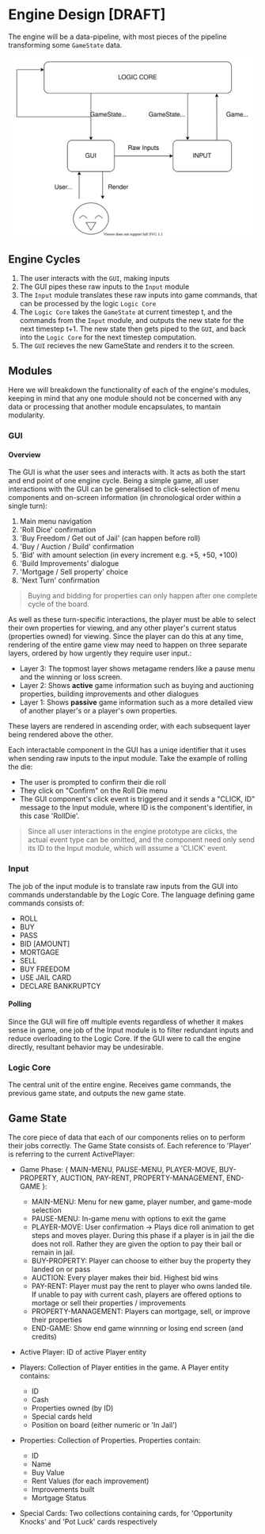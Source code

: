 # Engine Design [DRAFT]

The engine will be a data-pipeline, with most pieces of the pipeline transforming some `GameState` data.

![Engine Design Diagram](./engine-design.svg)

## Engine Cycles
1. The user interacts with the `GUI`, making inputs
2. The GUI pipes these raw inputs to the `Input` module
3. The `Input` module translates these raw inputs into game commands, that can be processed by the logic `Logic Core`
4. The `Logic Core` takes the `GameState` at current timestep t, and the commands from the `Input` module, and outputs the new state for the next timestep t+1. The new state then gets piped to the `GUI`, and back into the `Logic Core` for the next timestep computation.
5. The `GUI` recieves the new GameState and renders it to the screen.

## Modules
Here we will breakdown the functionality of each of the engine's modules, keeping in mind that any one module should not be concerned with any data or processing that another module encapsulates, to mantain modularity.

### GUI
#### Overview
The GUI is what the user sees and interacts with. It acts as both the start and end point of one engine cycle. Being a simple game, all user interactions with the GUI can be generalised to click-selection of menu components and on-screen information (in chronological order within a single turn):
1. Main menu navigation 
2. 'Roll Dice' confirmation
3. 'Buy Freedom / Get out of Jail' (can happen before roll)
4. 'Buy / Auction / Build' confirmation
5. 'Bid' with amount selection (in every increment e.g. +5, +50, +100)
6. 'Build Improvements' dialogue
7. 'Mortgage / Sell property' choice
8. 'Next Turn' confirmation

> Buying and bidding for properties can only happen after one complete cycle of the board.

As well as these turn-specific interactions, the player must be able to select their own properties for viewing, and any other player's current status (properties owned) for viewing. Since the player can do this at any time, rendering of the entire game view may need to happen on three separate layers, ordered by how urgently they require user input.:

- Layer 3: The topmost layer shows metagame renders like a pause menu and the winning or loss screen.
- Layer 2: Shows **active** game information such as buying and auctioning properties, building improvements and other dialogues
- Layer 1: Shows **passive** game information such as a more detailed view of another player's or a player's own properties.

These layers are rendered in ascending order, with each subsequent layer being rendered above the other.

Each interactable component in the GUI has a uniqe identifier that it uses when sending raw inputs to the input module. Take the example of rolling the die:
- The user is prompted to confirm their die roll
- They click on "Confirm" on the Roll Die menu
- The GUI component's click event is triggered and it sends a "CLICK, ID" message to the Input module, where ID is the component's identifier, in this case 'RollDie'.

> Since all user interactions in the engine prototype are clicks, the actual event type can be omitted, and the component need only send its ID to the Input module, which will assume a 'CLICK' event.

### Input
The job of the input module is to translate raw inputs from the GUI into commands understandable by the Logic Core. The language defining game commands consists of:

- ROLL
- BUY
- PASS
- BID [AMOUNT]
- MORTGAGE
- SELL
- BUY FREEDOM
- USE JAIL CARD
- DECLARE BANKRUPTCY

#### Polling
Since the GUI will fire off multiple events regardless of whether it makes sense in game, one job of the Input module is to filter redundant inputs and reduce overloading to the Logic Core. If the GUI were to call the engine directly, resultant behavior may be undesirable.

### Logic Core
The central unit of the entire engine. Receives game commands, the previous game state, and outputs the new game state.

## Game State
The core piece of data that each of our components relies on to perform their jobs correctly. The Game State consists of. Each reference to 'Player' is referring to the current ActivePlayer:

- Game Phase: { MAIN-MENU, PAUSE-MENU, PLAYER-MOVE, BUY-PROPERTY, AUCTION, PAY-RENT, PROPERTY-MANAGEMENT, END-GAME }:
	- MAIN-MENU: Menu for new game, player number, and game-mode selection
	- PAUSE-MENU: In-game menu with options to exit the game
	- PLAYER-MOVE: User confirmation -> Plays dice roll animation to get steps and moves player. During this phase if a player is in jail the die does not roll. Rather they are given the option to pay their bail or remain in jail.
	- BUY-PROPERTY: Player can choose to either buy the property they landed on or pass
	- AUCTION: Every player makes their bid. Highest bid wins
	- PAY-RENT: Player must pay the rent to player who owns landed tile. If unable to pay with current cash, players are offered options to mortage or sell their properties / improvements
	- PROPERTY-MANAGEMENT: Players can mortgage, sell, or improve their properties
	- END-GAME: Show end game winnning or losing end screen (and credits)

- Active Player: ID of active Player entity

- Players: Collection of Player entities in the game. A Player entity contains:
	- ID
	- Cash
	- Properties owned (by ID)
	- Special cards held
	- Position on board (either numeric or 'In Jail')

- Properties: Collection of Properties. Properties contain:
	- ID
	- Name
	- Buy Value
	- Rent Values (for each improvement)
	- Improvements built
	- Mortgage Status

- Special Cards: Two collections containing cards, for 'Opportunity Knocks' and 'Pot Luck' cards respectively
